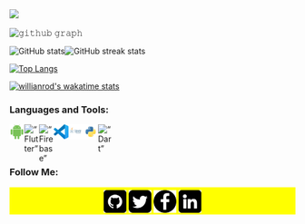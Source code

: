<img src="https://komarev.com/ghpvc/?username=zobayer11"> 

<!-- ![GitHub Activity Graph](https://activity-graph.herokuapp.com/graph?username=zobayer11)   -->

![𝚐𝚒𝚝𝚑𝚞𝚋 𝚐𝚛𝚊𝚙𝚑](https://activity-graph.herokuapp.com/graph?username=zobayer11&theme=react-dark&hide_border=true&area=true)

![GitHub stats](https://github-readme-stats.vercel.app/api?username=zobayer11&show_icons=true&count_private=true)![GitHub streak stats](https://github-readme-streak-stats.herokuapp.com/?user=zobayer11)  

[![Top Langs](https://github-readme-stats.vercel.app/api/top-langs?username=zobayer11&count_private=true&show_icons=true)](https://github.com/anuraghazra/github-readme-stats)

[![willianrod's wakatime stats](https://github-readme-stats.vercel.app/api/wakatime?username=zobayer1)](https://github.com/anuraghazra/github-readme-stats)

### Languages and Tools:

<img align="left" alt="Android Studio" width="26px" src="https://raw.githubusercontent.com/github/explore/80688e429a7d4ef2fca1e82350fe8e3517d3494d/topics/android/android.png" />
<img align="left" alt=“Flutter” width="26px" src="https://www.vectorlogo.zone/logos/flutterio/flutterio-icon.svg" />
<img align="left" alt=“Firebase” width="26px" src="https://www.vectorlogo.zone/logos/firebase/firebase-icon.svg" />
<img align="left" alt=“Github” width="26px" src="https://raw.githubusercontent.com/github/explore/80688e429a7d4ef2fca1e82350fe8e3517d3494d/topics/visual-studio-code/visual-studio-code.png" />
<img align="left" alt="Java" width="26px" src="https://raw.githubusercontent.com/github/explore/80688e429a7d4ef2fca1e82350fe8e3517d3494d/topics/java/java.png" />
<img align="left" alt="Python" width="26px" src="https://raw.githubusercontent.com/github/explore/80688e429a7d4ef2fca1e82350fe8e3517d3494d/topics/python/python.png" />
<img align="left" alt=“Dart” width="26px" src="https://www.vectorlogo.zone/logos/dartlang/dartlang-icon.svg" />
<br /><br /><br />

### Follow Me:

<p align="center" style="background-color:yellow; padding-top:5px;">
 <a href="https://github.com/zobayer11"><img src="imgs/github.png" alt="GitHub" width='40px' targer="blank"></a>
 <a href="https://twitter.com/zobayer_hasan1"><img src="imgs/twitter.png" alt="Twitter" width='40px' targer="blank"></a>
 <a href="https://www.facebook.com/mdzobayer.hasan.nayem.1/"><img src="imgs/facebook.png" alt="Facebook" width='40px' targer="blank"></a>
 <a href="https://www.linkedin.com/in/zobayer-hasan-nayem-99bb281b8/"><img src="imgs/linkedin.png" alt="LinkedIn" width='40px' targer="blank"></a>
</p>


